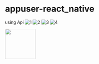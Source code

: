 # appuser-react_native
using Api
![1](https://user-images.githubusercontent.com/49092089/83021994-0da80180-a055-11ea-9d72-df2daeda0e63.jpeg)
![2](https://user-images.githubusercontent.com/49092089/83021999-0ed92e80-a055-11ea-835a-85c614c6d8a0.jpeg)
![3](https://user-images.githubusercontent.com/49092089/83022002-100a5b80-a055-11ea-9a33-86f5edecd804.jpeg)
![4](https://user-images.githubusercontent.com/49092089/83022005-100a5b80-a055-11ea-8e56-09df74907b81.jpeg)

<img src="![4](https://user-images.githubusercontent.com/49092089/83022005-100a5b80-a055-11ea-8e56-09df74907b81.jpeg)" width="100">
